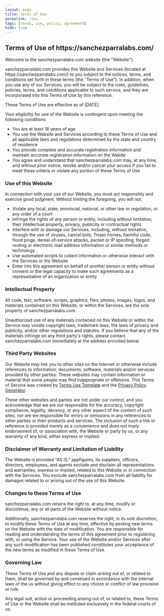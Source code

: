 ```yaml
---
layout: page
title: Terms of Use
permalink: /tou
tags: [terms, use, policy, agreement]
hide: true
---
```

<h2>Terms of Use of <span class="website_url">https://sanchezparralabs.com/</span></h2>

<p>Welcome to the <span class="website_name">sanchezparralabs.com</span>  website (the "Website").</p>

<p><span class="website_name">sanchezparralabs.com</span> provides this Website and Services (located at <span class="website_url">https://sanchezparralabs.com/</span>) to you subject to the notices, terms, and conditions set forth in these terms (the "Terms of Use"). In addition, when you use any of our Services, you will be subject to the rules, guidelines, policies, terms, and conditions applicable to such service, and they are incorporated into this Terms of Use by this reference.</p>

<p>These Terms of Use are effective as of <span class="date">[DATE]</span>.</p>

<p>Your eligibility for use of the Website is contingent upon meeting the following conditions:</p>

<ul>
<li>You are at least 18 years of age</li>
<li>You use the Website and Services according to these Terms of Use and all applicable laws and regulations determined by the state and country of residence</li>
<li>You provide complete and accurate registration information and maintain accurate registration information on the Webite</li>
<li>You agree and understand that <span class="website_name">sanchezparralabs.com</span> may, at any time, and without prior notice, revoke and/or cancel your access if you fail to meet these criteria or violate any portion of these Terms of Use</li>
</ul>

<h3>Use of this Website</h3>

<p>In connection with your use of our Website, you must act responsibly and exercise good judgment. Without limiting the foregoing, you will not:</p>

<ul>
<li>Violate any local, state, provincial, national, or other law or regulation, or any order of a court</li>
<li>Infringe the rights of any person or entity, including without limitation, their intellectual property, privacy, publicity or contractual rights</li>
<li>Interfere with or damage our Services, including, without limitation, through the use of viruses, cancel bots, Trojan horses, harmful code, flood pings, denial-of-service attacks, packet or IP spoofing, forged routing or electronic mail address information or similar methods or technology</li>
<li>Use automated scripts to collect information or otherwise interact with the Services or the Website</li>
<li>Enter into this agreement on behalf of another person or entity without consent or the legal capacity to make such agreements as a representative of an organization or entity</li>
</ul>

<h3>Intellectual Property</h3>

<p>All code, text, software, scripts, graphics, files, photos, images, logos, and materials contained on this Website, or within the Services, are the sole property of <span class="website_name">sanchezparralabs.com</span>.</p>

<p>Unauthorized use of any materials contained on this Website or within the Service may violate copyright laws, trademark laws, the laws of privacy and publicity, and/or other regulations and statutes. If you believe that any of the materials infringe on any third party's rights, please contact <span class="website_name">sanchezparralabs.com</span> immediately at the address provided below.</p>

<h3>Third Party Websites</h3>

<p>Our Website may link you to other sites on the Internet or otherwise include references to information, documents, software, materials and/or services provided by other parties. These websites may contain information or material that some people may find inappropriate or offensive. This Terms of Service was created by <a href="https://www.termsusetemplate.com">Terms Use Template</a> and the <a href="https://www.generateprivacypolicy.com">Privacy Policy Generator</a>.</p>

<p>These other websites and parties are not under our control, and you acknowledge that we are not responsible for the accuracy, copyright compliance, legality, decency, or any other aspect of the content of such sites, nor are we responsible for errors or omissions in any references to other parties or their products and services. The inclusion of such a link or reference is provided merely as a convenience and does not imply endorsement of, or association with, the Website or party by us, or any warranty of any kind, either express or implied.</p>

<h3>Disclaimer of Warranty and Limitation of Liability</h3>

<p>The Website is provided "AS IS." appfigures, its suppliers, officers, directors, employees, and agents exclude and disclaim all representations and warranties, express or implied, related to this Website or in connection with the Services. You exclude <span class="website_name">sanchezparralabs.com</span> from all liability for damages related to or arising out of the use of this Website.</p>

<h3>Changes to these Terms of Use</h3>

<p><span class="website_name">sanchezparralabs.com</span> retains the right to, at any time, modify or discontinue, any or all parts of the Website without notice.</p>

<p>Additionally, <span class="website_name">sanchezparralabs.com</span> reserves the right, in its sole discretion, to modify these Terms of Use at any time, effective by posting new terms on the Website with the date of modification. You are responsible for reading and understanding the terms of this agreement prior to registering with, or using the Service. Your use of the Website and/or Services after any such modification has been published constitutes your acceptance of the new terms as modified in these Terms of Use.</p>

<h3>Governing Law</h3>

<p>These Terms of Use and any dispute or claim arising out of, or related to them, shall be governed by and construed in accordance with the internal laws of the <span class="country">us</span> without giving effect to any choice or conflict of law provision or rule.</p>

<p>Any legal suit, action or proceeding arising out of, or related to, these Terms of Use or the Website shall be instituted exclusively in the federal courts of <span class="country">us</span>.</p>